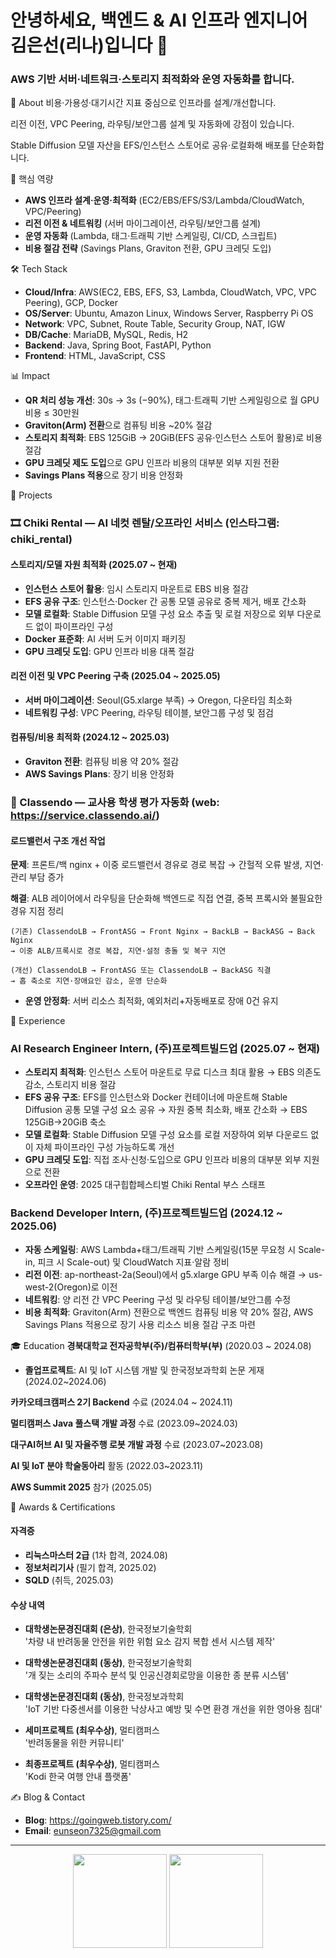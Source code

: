 # 안녕하세요, 백엔드 & AI 인프라 엔지니어 김은선(리나)입니다 👋
### AWS 기반 서버·네트워크·스토리지 최적화와 운영 자동화를 합니다.
🧭 About
비용·가용성·대기시간 지표 중심으로 인프라를 설계/개선합니다.

리전 이전, VPC Peering, 라우팅/보안그룹 설계 및 자동화에 강점이 있습니다.

Stable Diffusion 모델 자산을 EFS/인스턴스 스토어로 공유·로컬화해 배포를 단순화합니다.

🔑 핵심 역량
- **AWS 인프라 설계·운영·최적화** (EC2/EBS/EFS/S3/Lambda/CloudWatch, VPC/Peering)
- **리전 이전 & 네트워킹** (서버 마이그레이션, 라우팅/보안그룹 설계)
- **운영 자동화** (Lambda, 태그·트래픽 기반 스케일링, CI/CD, 스크립트)
- **비용 절감 전략** (Savings Plans, Graviton 전환, GPU 크레딧 도입)

🛠 Tech Stack
- **Cloud/Infra**: AWS(EC2, EBS, EFS, S3, Lambda, CloudWatch, VPC, VPC Peering), GCP, Docker
- **OS/Server**: Ubuntu, Amazon Linux, Windows Server, Raspberry Pi OS
- **Network**: VPC, Subnet, Route Table, Security Group, NAT, IGW
- **DB/Cache**: MariaDB, MySQL, Redis, H2
- **Backend**: Java, Spring Boot, FastAPI, Python
- **Frontend**: HTML, JavaScript, CSS

📊 Impact
- **QR 처리 성능 개선**: 30s → 3s (−90%), 태그·트래픽 기반 스케일링으로 월 GPU 비용 ≤ 30만원
- **Graviton(Arm) 전환**으로 컴퓨팅 비용 ~20% 절감
- **스토리지 최적화**: EBS 125GiB → 20GiB(EFS 공유·인스턴스 스토어 활용)로 비용 절감
- **GPU 크레딧 제도 도입**으로 GPU 인프라 비용의 대부분 외부 지원 전환
- **Savings Plans 적용**으로 장기 비용 안정화

🚀 Projects
### 🎞 Chiki Rental — AI 네컷 렌탈/오프라인 서비스 (인스타그램: chiki_rental)

#### 스토리지/모델 자원 최적화 (2025.07 ~ 현재)
- **인스턴스 스토어 활용**: 임시 스토리지 마운트로 EBS 비용 절감
- **EFS 공유 구조**: 인스턴스·Docker 간 공통 모델 공유로 중복 제거, 배포 간소화
- **모델 로컬화**: Stable Diffusion 모델 구성 요소 추출 및 로컬 저장으로 외부 다운로드 없이 파이프라인 구성
- **Docker 표준화**: AI 서버 도커 이미지 패키징
- **GPU 크레딧 도입**: GPU 인프라 비용 대폭 절감

#### 리전 이전 및 VPC Peering 구축 (2025.04 ~ 2025.05)
- **서버 마이그레이션**: Seoul(G5.xlarge 부족) → Oregon, 다운타임 최소화
- **네트워킹 구성**: VPC Peering, 라우팅 테이블, 보안그룹 구성 및 점검

#### 컴퓨팅/비용 최적화 (2024.12 ~ 2025.03)
- **Graviton 전환**: 컴퓨팅 비용 약 20% 절감
- **AWS Savings Plans**: 장기 비용 안정화

### 🧠 Classendo — 교사용 학생 평가 자동화 (web: https://service.classendo.ai/)

#### 로드밸런서 구조 개선 작업
**문제**: 프론트/백 nginx + 이중 로드밸런서 경유로 경로 복잡 → 간헐적 오류 발생, 지연·관리 부담 증가

**해결**: ALB 레이어에서 라우팅을 단순화해 백엔드로 직접 연결, 중복 프록시와 불필요한 경유 지점 정리

```
(기존) ClassendoLB → FrontASG → Front Nginx → BackLB → BackASG → Back Nginx
→ 이중 ALB/프록시로 경로 복잡, 지연·설정 충돌 및 복구 지연

(개선) ClassendoLB → FrontASG 또는 ClassendoLB → BackASG 직결 
→ 홉 축소로 지연·장애요인 감소, 운영 단순화
```

- **운영 안정화**: 서버 리소스 최적화, 예외처리+자동배포로 장애 0건 유지

💼 Experience
### AI Research Engineer Intern, (주)프로젝트빌드업 (2025.07 ~ 현재)
- **스토리지 최적화**: 인스턴스 스토어 마운트로 무료 디스크 최대 활용 → EBS 의존도 감소, 스토리지 비용 절감
- **EFS 공유 구조**: EFS를 인스턴스와 Docker 컨테이너에 마운트해 Stable Diffusion 공통 모델 구성 요소 공유 → 자원 중복 최소화, 배포 간소화 → EBS 125GiB→20GiB 축소
- **모델 로컬화**: Stable Diffusion 모델 구성 요소를 로컬 저장하여 외부 다운로드 없이 자체 파이프라인 구성 가능하도록 개선
- **GPU 크레딧 도입**: 직접 조사·신청·도입으로 GPU 인프라 비용의 대부분 외부 지원으로 전환
- **오프라인 운영**: 2025 대구힙합페스티벌 Chiki Rental 부스 스태프

### Backend Developer Intern, (주)프로젝트빌드업 (2024.12 ~ 2025.06)
- **자동 스케일링**: AWS Lambda+태그/트래픽 기반 스케일링(15분 무요청 시 Scale-in, 피크 시 Scale-out) 및 CloudWatch 지표·알람 정비
- **리전 이전**: ap-northeast-2a(Seoul)에서 g5.xlarge GPU 부족 이슈 해결 → us-west-2(Oregon)로 이전
- **네트워킹**: 양 리전 간 VPC Peering 구성 및 라우팅 테이블/보안그룹 수정
- **비용 최적화**: Graviton(Arm) 전환으로 백엔드 컴퓨팅 비용 약 20% 절감, AWS Savings Plans 적용으로 장기 사용 리소스 비용 절감 구조 마련

🎓 Education
**경북대학교 전자공학부(주)/컴퓨터학부(부)** (2020.03 ~ 2024.08)
- **졸업프로젝트**: AI 및 IoT 시스템 개발 및 한국정보과학회 논문 게재 (2024.02~2024.06)

**카카오테크캠퍼스 2기 Backend** 수료 (2024.04 ~ 2024.11)

**멀티캠퍼스 Java 풀스택 개발 과정** 수료 (2023.09~2024.03)

**대구AI허브 AI 및 자율주행 로봇 개발 과정** 수료 (2023.07~2023.08)

**AI 및 IoT 분야 학술동아리** 활동 (2022.03~2023.11)

**AWS Summit 2025** 참가 (2025.05)

🏅 Awards & Certifications
#### 자격증
- **리눅스마스터 2급** (1차 합격, 2024.08)
- **정보처리기사** (필기 합격, 2025.02)  
- **SQLD** (취득, 2025.03)

#### 수상 내역
- **대학생논문경진대회 (은상)**, 한국정보기술학회  
  '차량 내 반려동물 안전을 위한 위험 요소 감지 복합 센서 시스템 제작'
  
- **대학생논문경진대회 (동상)**, 한국정보기술학회  
  '개 짖는 소리의 주파수 분석 및 인공신경회로망을 이용한 종 분류 시스템'
  
- **대학생논문경진대회 (동상)**, 한국정보과학회  
  'IoT 기반 다중센서를 이용한 낙상사고 예방 및 수면 환경 개선을 위한 영아용 침대'
  
- **세미프로젝트 (최우수상)**, 멀티캠퍼스  
  '반려동물을 위한 커뮤니티'
  
- **최종프로젝트 (최우수상)**, 멀티캠퍼스  
  'Kodi 한국 여행 안내 플랫폼'

✍️ Blog & Contact
- **Blog**: https://goingweb.tistory.com/
- **Email**: eunseon7325@gmail.com

---

<div align="center">
  <img src="https://github-readme-stats.vercel.app/api?username=eunsoni&show_icons=true&theme=radical" height="150"/>
  <img src="https://github-readme-stats.vercel.app/api/top-langs/?username=eunsoni&layout=compact&theme=radical" height="150"/>
</div>